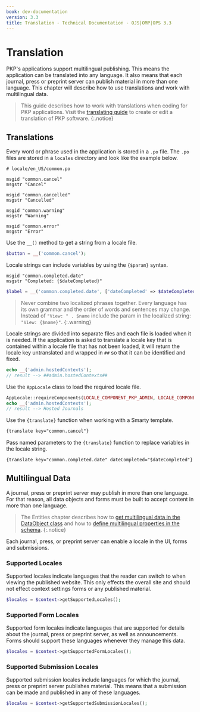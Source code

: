 ```yaml
---
book: dev-documentation
version: 3.3
title: Translation - Technical Documentation - OJS|OMP|OPS 3.3
---
```


# Translation

PKP's applications support multilingual publishing. This means the application can be translated into any language. It also means that each journal, press or preprint server can publish material in more than one language. This chapter will describe how to use translations and work with multilingual data.

> This guide describes how to work with translations when coding for PKP applications. Visit the [translating guide](./translating) to create or edit a translation of PKP software.
{:.notice}

## Translations

Every word or phrase used in the application is stored in a `.po` file. The `.po` files are stored in a `locales` directory and look like the example below.

```
# locale/en_US/common.po

msgid "common.cancel"
msgstr "Cancel"

msgid "common.cancelled"
msgstr "Cancelled"

msgid "common.warning"
msgstr "Warning"

msgid "common.error"
msgstr "Error"
```

Use the `__()` method to get a string from a locale file.

```php
$button = __('common.cancel');
```

Locale strings can include variables by using the `{$param}` syntax.

```
msgid "common.completed.date"
msgstr "Completed: {$dateCompleted}"
```

```php
$label = __('common.completed.date', ['dateCompleted' => $dateCompleted]);
```

> Never combine two localized phrases together. Every language has its own grammar and the order of words and sentences may change. Instead of `"View: " . $name` include the param in the localized string: `"View: {$name}"`.
{:.warning}

Locale strings are divided into separate files and each file is loaded when it is needed. If the application is asked to translate a locale key that is contained within a locale file that has not been loaded, it will return the locale key untranslated and wrapped in `##` so that it can be identified and fixed.

```php
echo __('admin.hostedContexts');
// result --> ##admin.hostedContexts##
```

Use the `AppLocale` class to load the required locale file.

```php
AppLocale::requireComponents(LOCALE_COMPONENT_PKP_ADMIN, LOCALE_COMPONENT_APP_ADMIN);
echo __('admin.hostedContexts');
// result --> Hosted Journals
```

Use the `{translate}` function when working with a Smarty template.

```html
{translate key="common.cancel"}
```

Pass named parameters to the `{translate}` function to replace variables in the locale string.

```html
{translate key="common.completed.date" dateCompleted="$dateCompleted"}
```

## Multilingual Data

A journal, press or preprint server may publish in more than one language. For that reason, all data objects and forms must be built to accept content in more than one language.

> The Entities chapter describes how to [get multilingual data in the DataObject class](/dev/documentation/en/architecture-entities#dataobject-class) and how to [define multilingual properties in the schema](/dev/documentation/en/architecture-entities#multilingual).
{:.notice}

Each journal, press, or preprint server can enable a locale in the UI, forms and submissions.

### Supported Locales

Supported locales indicate languages that the reader can switch to when viewing the published website. This only effects the overall site and should not effect context settings forms or any published material.

```php
$locales = $context->getSupportedLocales();
```

### Supported Form Locales

Supported form locales indicate languages that are supported for details about the journal, press or preprint server, as well as announcements. Forms should support these languages whenever they manage this data.

```php
$locales = $context->getSupportedFormLocales();
```

### Supported Submission Locales

Supported submission locales include languages for which the journal, press or preprint server publishes material. This means that a submission can be made and published in any of these languages.

```php
$locales = $context->getSupportedSubmissionLocales();
```
